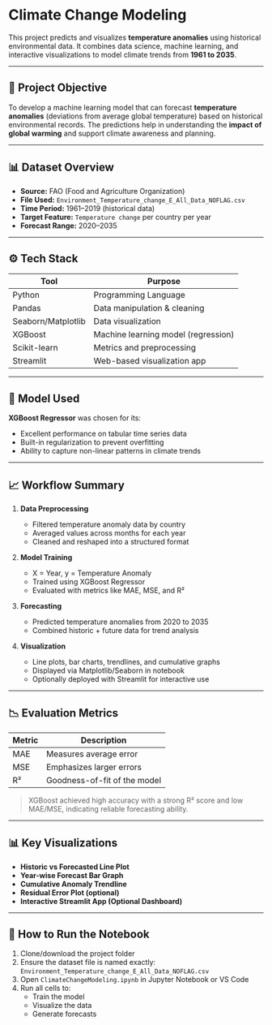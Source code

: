 # Climate Change Modeling 

This project predicts and visualizes **temperature anomalies** using historical environmental data. It combines data science, machine learning, and interactive visualizations to model climate trends from **1961 to 2035**.

---

## 📌 Project Objective

To develop a machine learning model that can forecast **temperature anomalies** (deviations from average global temperature) based on historical environmental records. The predictions help in understanding the **impact of global warming** and support climate awareness and planning.

---

## 📊 Dataset Overview

- **Source:** FAO (Food and Agriculture Organization)
- **File Used:** `Environment_Temperature_change_E_All_Data_NOFLAG.csv`
- **Time Period:** 1961–2019 (historical data)
- **Target Feature:** `Temperature change` per country per year
- **Forecast Range:** 2020–2035

---

## ⚙️ Tech Stack

| Tool         | Purpose                          |
|--------------|----------------------------------|
| Python        | Programming Language              |
| Pandas        | Data manipulation & cleaning     |
| Seaborn/Matplotlib | Data visualization         |
| XGBoost       | Machine learning model (regression) |
| Scikit-learn  | Metrics and preprocessing        |
| Streamlit     | Web-based visualization app      |

---

## 🧠 Model Used

**XGBoost Regressor** was chosen for its:
- Excellent performance on tabular time series data
- Built-in regularization to prevent overfitting
- Ability to capture non-linear patterns in climate trends

---

## 📈 Workflow Summary

1. **Data Preprocessing**
   - Filtered temperature anomaly data by country
   - Averaged values across months for each year
   - Cleaned and reshaped into a structured format

2. **Model Training**
   - X = Year, y = Temperature Anomaly
   - Trained using XGBoost Regressor
   - Evaluated with metrics like MAE, MSE, and R²

3. **Forecasting**
   - Predicted temperature anomalies from 2020 to 2035
   - Combined historic + future data for trend analysis

4. **Visualization**
   - Line plots, bar charts, trendlines, and cumulative graphs
   - Displayed via Matplotlib/Seaborn in notebook
   - Optionally deployed with Streamlit for interactive use

---

## 📉 Evaluation Metrics

| Metric | Description                  |
|--------|------------------------------|
| MAE    | Measures average error       |
| MSE    | Emphasizes larger errors     |
| R²     | Goodness-of-fit of the model |

> XGBoost achieved high accuracy with a strong R² score and low MAE/MSE, indicating reliable forecasting ability.

---

## 📊 Key Visualizations

- **Historic vs Forecasted Line Plot**  
- **Year-wise Forecast Bar Graph**  
- **Cumulative Anomaly Trendline**  
- **Residual Error Plot (optional)**  
- **Interactive Streamlit App (Optional Dashboard)**

---

## 🚀 How to Run the Notebook

1. Clone/download the project folder
2. Ensure the dataset file is named exactly:  
   `Environment_Temperature_change_E_All_Data_NOFLAG.csv`
3. Open `ClimateChangeModeling.ipynb` in Jupyter Notebook or VS Code
4. Run all cells to:
   - Train the model
   - Visualize the data
   - Generate forecasts
